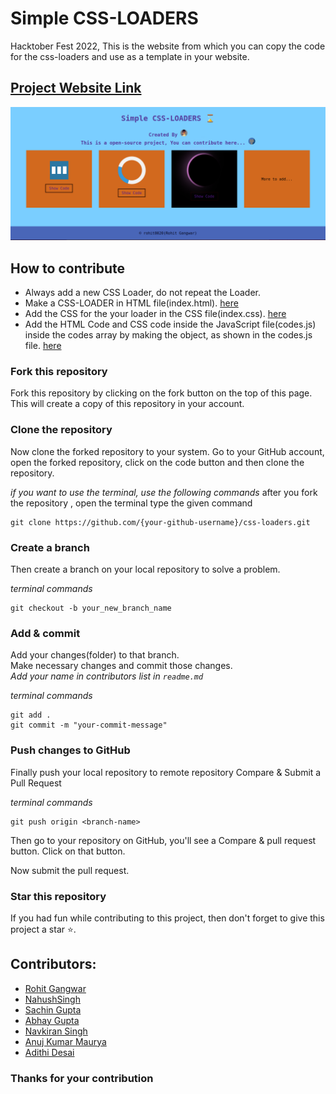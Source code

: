 # Simple CSS-LOADERS

Hacktober Fest 2022, This is the website from which you can copy the code for the css-loaders and use as a template in your website.

## [Project Website Link](https://rohitgangwar.me/css-loaders/)

![Alt text](./website.png)

## How to contribute

- Always add a new CSS Loader, do not repeat the Loader.
- Make a CSS-LOADER in HTML file(index.html). [here](index.html)
- Add the CSS for the your loader in the CSS file(index.css). [here](index.css)
- Add the HTML Code and CSS code inside the JavaScript file(codes.js) inside the codes array by making the object, as shown in the codes.js file. [here](codes.js)

### Fork this repository

Fork this repository by clicking on the fork button on the top of this page. This will create a copy of this repository in your account.

### Clone the repository

Now clone the forked repository to your system. Go to your GitHub account, open the forked repository, click on the code button and then clone the repository.

_if you want to use the terminal, use the following commands_
after you fork the repository , open the terminal type the given command

```
git clone https://github.com/{your-github-username}/css-loaders.git

```

### Create a branch

Then create a branch on your local repository to solve a problem.

_terminal commands_

```
git checkout -b your_new_branch_name

```

### Add & commit

Add your changes(folder) to that branch. <br/>
Make necessary changes and commit those changes. <br/>
_Add your name in contributors list in `readme.md`_

_terminal commands_

```
git add .
git commit -m "your-commit-message"

```

### Push changes to GitHub

Finally push your local repository to remote repository
Compare & Submit a Pull Request

_terminal commands_

```
git push origin <branch-name>

```

Then go to your repository on GitHub, you'll see a Compare & pull request button. Click on that button.

Now submit the pull request.

### Star this repository

If you had fun while contributing to this project, then don't forget to give this project a star ⭐.

## Contributors:

- [Rohit Gangwar](https://github.com/rohit8020)
- [NahushSingh](https://github.com/NahushSingh)
- [Sachin Gupta](https://github.com/sachingupta63)
- [Abhay Gupta](https://github.com/abhaygupta08)
- [Navkiran Singh](https://github.com/inavkiran)
- [Anuj Kumar Maurya](https://github.com/Anujkumar2017)
- [Adithi Desai](https://github.com/AdithiDesai)

### Thanks for your contribution
